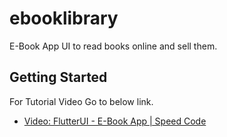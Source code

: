 # ebooklibrary

E-Book App UI to read books online and sell them.

## Getting Started

For Tutorial Video Go to below link.


- [Video: FlutterUI - E-Book App | Speed Code](https://youtu.be/fxdjVljqjpo)

